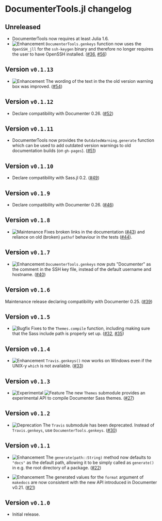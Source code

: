 # DocumenterTools.jl changelog

## Unreleased

* DocumenterTools now requires at least Julia 1.6.
* ![Enhancement][badge-enhancement] `DocumenterTools.genkeys` function now uses the `OpenSSH_jll` for the `ssh-keygen` binary and therefore no longer requires the user to have OpenSSH installed. ([#36][github-36], [#56][github-56])

## Version `v0.1.13`

* ![Enhancement][badge-enhancement] The wording of the text in the the old version warning box was improved. ([#54][github-54])

## Version `v0.1.12`

* Declare compatibility with Documenter 0.26. ([#52][github-52])

## Version `v0.1.11`

* DocumenterTools now provides the `OutdatedWarning.generate` function which can be used to add outdated version warnings to old documentation builds (on `gh-pages`). ([#51][github-51])

## Version `v0.1.10`

* Declare compatibility with Sass.jl 0.2. ([#49][github-49])

## Version `v0.1.9`

* Declare compatibility with Documenter 0.26. ([#46][github-46])

## Version `v0.1.8`

* ![Maintenance][badge-maintenance] Fixes broken links in the documentation ([#43][github-43]) and reliance on old (broken) `pathof` behaviour in the tests ([#44][github-44]).

## Version `v0.1.7`

* ![Enhancement][badge-enhancement] `DocumenterTools.genkeys` now puts "Documenter" as the comment in the SSH key file, instead of the default username and hostname. ([#40][github-40])

## Version `v0.1.6`

Maintenance release declaring compatibility with Documenter 0.25. ([#39][github-39])

## Version `v0.1.5`

* ![Bugfix][badge-bugfix] Fixes to the `Themes.compile` function, including making sure that the Sass include path is properly set up. ([#32][github-32], [#35][github-35])

## Version `v0.1.4`

* ![Enhancement][badge-enhancement] `Travis.genkeys()` now works on Windows even if the UNIX-y `which` is not available. ([#33][github-33])

## Version `v0.1.3`

* ![Experimental][badge-experimental] ![Feature][badge-feature] The new `Themes` submodule provides an experimental API to compile Documenter Sass themes. ([#27][github-27])

## Version `v0.1.2`

* ![Deprecation][badge-deprecation] The `Travis` submodule has been deprecated. Instead of `Travis.genkeys`, use `DocumenterTools.genkeys`. ([#30][github-30])

## Version `v0.1.1`

* ![Enhancement][badge-enhancement] The `generate(path::String)` method now defaults to `"docs"` as the default path, allowing it to be simply called as `generate()` in e.g. the root directory of a package. ([#22][github-22])

* ![Enhancement][badge-enhancement] The generated values for the `format` argument of `makedocs` are now consistent with the new API introduced in Documenter v0.21. ([#21][github-21])

## Version `v0.1.0`

* Initial release.


[github-21]: https://github.com/JuliaDocs/DocumenterTools.jl/pull/21
[github-22]: https://github.com/JuliaDocs/DocumenterTools.jl/pull/22
[github-27]: https://github.com/JuliaDocs/DocumenterTools.jl/pull/27
[github-30]: https://github.com/JuliaDocs/DocumenterTools.jl/pull/30
[github-32]: https://github.com/JuliaDocs/DocumenterTools.jl/pull/32
[github-33]: https://github.com/JuliaDocs/DocumenterTools.jl/pull/33
[github-35]: https://github.com/JuliaDocs/DocumenterTools.jl/pull/35
[github-36]: https://github.com/JuliaDocs/DocumenterTools.jl/issues/36
[github-39]: https://github.com/JuliaDocs/DocumenterTools.jl/pull/39
[github-40]: https://github.com/JuliaDocs/DocumenterTools.jl/pull/40
[github-43]: https://github.com/JuliaDocs/DocumenterTools.jl/pull/43
[github-44]: https://github.com/JuliaDocs/DocumenterTools.jl/pull/44
[github-46]: https://github.com/JuliaDocs/DocumenterTools.jl/pull/46
[github-49]: https://github.com/JuliaDocs/DocumenterTools.jl/pull/49
[github-51]: https://github.com/JuliaDocs/DocumenterTools.jl/pull/51
[github-52]: https://github.com/JuliaDocs/DocumenterTools.jl/pull/52
[github-54]: https://github.com/JuliaDocs/DocumenterTools.jl/pull/54
[github-56]: https://github.com/JuliaDocs/DocumenterTools.jl/pull/56


[badge-breaking]: https://img.shields.io/badge/BREAKING-red.svg
[badge-deprecation]: https://img.shields.io/badge/deprecation-orange.svg
[badge-feature]: https://img.shields.io/badge/feature-green.svg
[badge-enhancement]: https://img.shields.io/badge/enhancement-blue.svg
[badge-bugfix]: https://img.shields.io/badge/bugfix-purple.svg
[badge-experimental]: https://img.shields.io/badge/experimental-lightgrey.svg
[badge-maintenance]: https://img.shields.io/badge/maintenance-gray.svg

<!--
# Badges

![BREAKING][badge-breaking]
![Deprecation][badge-deprecation]
![Feature][badge-feature]
![Enhancement][badge-enhancement]
![Bugfix][badge-bugfix]
![Experimental][badge-experimental]
![Maintenance][badge-maintenance]
-->
